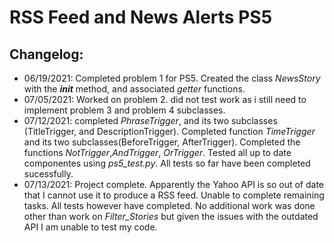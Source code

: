 # RSS Feed and News Alerts PS5
## Changelog:
* 06/19/2021: Completed problem 1 for PS5. Created the class *NewsStory* with the *__init__* method, and associated *getter* functions.
* 07/05/2021: Worked on problem 2. did not test work as i still need to implement problem 3 and problem 4 subclasses.
* 07/12/2021: completed *PhraseTrigger*, and its two subclasses (TitleTrigger, and DescriptionTrigger). Completed function *TimeTrigger* and its two subclasses(BeforeTrigger, AfterTrigger). Completed the functions *NotTrigger*,*AndTrigger*, *OrTrigger*. Tested all up to date componentes using *ps5_test.py*. All tests so far have been completed sucessfully.   
* 07/13/2021: Project complete. Apparently the Yahoo API is so out of date that I cannot use it to produce a RSS feed. Unable to complete remaining tasks. All tests however have completed. No additional work was done other than work on *Filter_Stories* but given the issues with the outdated API I am unable to test my code. 

